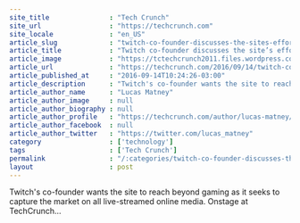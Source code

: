 ```yaml
---
site_title               : "Tech Crunch"
site_url                 : "https://techcrunch.com"
site_locale              : "en_US"
article_slug             : "twitch-co-founder-discusses-the-sites-efforts-to-move-beyond-live-gaming-content"
article_title            : "Twitch co-founder discusses the site’s efforts to move beyond live gaming content"
article_image            : "https://tctechcrunch2011.files.wordpress.com/2016/09/disrupt_sf16_twitch_emmet_shear-3982.jpg?w=764&h=400&crop=1"
article_url              : "https://techcrunch.com/2016/09/14/twitch-co-founder-discusses-the-sites-efforts-to-move-beyond-live-gaming-content/"
article_published_at     : "2016-09-14T10:24:26-03:00"
article_description      : "Twitch's co-founder wants the site to reach beyond gaming as it seeks to capture the market on all live-streamed online media. Onstage at TechCrunch..."
article_author_name      : "Lucas Matney"
article_author_image     : null
article_author_biography : null
article_author_profile   : "https://techcrunch.com/author/lucas-matney/"
article_author_facebook  : null
article_author_twitter   : "https://twitter.com/lucas_matney"
category                 : ['technology']
tags                     : ['Tech Crunch']
permalink                : "/:categories/twitch-co-founder-discusses-the-sites-efforts-to-move-beyond-live-gaming-content/"
layout                   : post
---
```


Twitch's co-founder wants the site to reach beyond gaming as it seeks to capture the market on all live-streamed online media. Onstage at TechCrunch...
